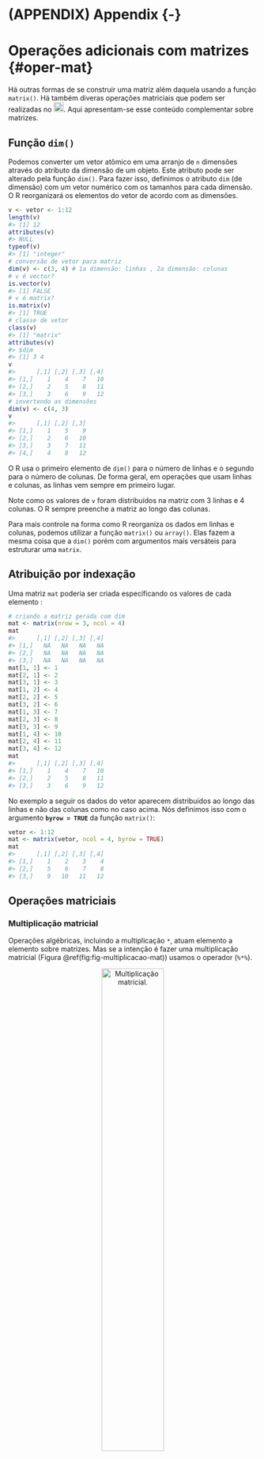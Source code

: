 # (APPENDIX) Appendix {-} 



# Operações adicionais com matrizes {#oper-mat}

Há outras formas de se construir uma matriz além daquela usando a função `matrix()`. Há também diveras operações matriciais que podem ser realizadas no <img src="images/logo_r.png" width="20">. Aqui apresentam-se esse conteúdo complementar sobre matrizes.

## Função `dim()`

Podemos converter um vetor atômico em uma arranjo de `n` dimensões através do atributo da dimensão de um objeto. Este atributo pode ser alterado pela função `dim()`. Para fazer isso, definimos o atributo `dim` (de dimensão) com um vetor numérico com os tamanhos para cada dimensão. 
O R reorganizará os elementos do vetor de acordo com as dimensões.


```r
v <- vetor <- 1:12
length(v)
#> [1] 12
attributes(v)
#> NULL
typeof(v)
#> [1] "integer"
# conversão de vetor para matriz
dim(v) <- c(3, 4) # 1a dimensão: linhas , 2a dimensão: colunas
# v é vector?
is.vector(v)
#> [1] FALSE
# v é matrix?
is.matrix(v)
#> [1] TRUE
# classe de vetor
class(v)
#> [1] "matrix"
attributes(v)
#> $dim
#> [1] 3 4
v
#>      [,1] [,2] [,3] [,4]
#> [1,]    1    4    7   10
#> [2,]    2    5    8   11
#> [3,]    3    6    9   12
# invertendo as dimensões
dim(v) <- c(4, 3)
v
#>      [,1] [,2] [,3]
#> [1,]    1    5    9
#> [2,]    2    6   10
#> [3,]    3    7   11
#> [4,]    4    8   12
```

O R usa o primeiro elemento de `dim()` para o número de linhas e o segundo para o número de colunas. De forma geral, em operações que usam linhas e colunas, as linhas vem sempre em primeiro lugar.

Note como os valores de `v` foram distribuídos na matriz com 3 linhas e 4 colunas. O R sempre preenche a matriz ao longo das colunas.

Para mais controle na forma como R reorganiza os dados em linhas e colunas, podemos utilizar a função `matrix()` ou `array()`. Elas fazem a mesma coisa que a `dim()` porém com argumentos mais versáteis para estruturar uma `matrix`.


## Atribuição por indexação

Uma matriz `mat` poderia ser criada especificando os valores de cada elemento :


```r
# criando a matriz gerada com dim
mat <- matrix(nrow = 3, ncol = 4)
mat
#>      [,1] [,2] [,3] [,4]
#> [1,]   NA   NA   NA   NA
#> [2,]   NA   NA   NA   NA
#> [3,]   NA   NA   NA   NA
mat[1, 1] <- 1
mat[2, 1] <- 2
mat[3, 1] <- 3
mat[1, 2] <- 4
mat[2, 2] <- 5
mat[3, 2] <- 6
mat[1, 3] <- 7
mat[2, 3] <- 8
mat[3, 3] <- 9
mat[1, 4] <- 10
mat[2, 4] <- 11
mat[3, 4] <- 12
mat
#>      [,1] [,2] [,3] [,4]
#> [1,]    1    4    7   10
#> [2,]    2    5    8   11
#> [3,]    3    6    9   12
```

No exemplo a seguir os dados do vetor aparecem distribuídos ao longo das linhas e não das colunas como no caso acima. Nós definimos isso com o argumento **`byrow = TRUE`** da função `matrix()`:


```r
vetor <- 1:12
mat <- matrix(vetor, ncol = 4, byrow = TRUE)
mat
#>      [,1] [,2] [,3] [,4]
#> [1,]    1    2    3    4
#> [2,]    5    6    7    8
#> [3,]    9   10   11   12
```

## Operações matriciais 

### Multiplicação matricial

Operações algébricas, incluindo a multiplicação `*`, atuam elemento a elemento sobre matrizes. Mas se a intenção é fazer uma multiplicação matricial (Figura \@ref(fig:fig-multiplicacao-mat)) usamos o operador (`%*%`).

<div class="figure" style="text-align: center">
<img src="images/multilicacaoMatricial.png" alt="Multiplicação matricial." width="50%" />
<p class="caption">(\#fig:fig-multiplicacao-mat)Multiplicação matricial.</p>
</div>


```r
# multiplicação de duas matrizes
A <- matrix(c(2, 1, 4, 3, 0, 5), ncol = 2)
A
#>      [,1] [,2]
#> [1,]    2    3
#> [2,]    1    0
#> [3,]    4    5
B <- matrix(c(3, 2, 1, 4), ncol = 2)
B
#>      [,1] [,2]
#> [1,]    3    1
#> [2,]    2    4
A * B # erro pela diferença nas dims entre as matrizes
#> Error in A * B: non-conformable arrays
prod_mat <- A %*% B
prod_mat
#>      [,1] [,2]
#> [1,]   12   14
#> [2,]    3    1
#> [3,]   22   24
# multiplicação de uma matriz por um escalar
m <- matrix(1:16, nrow = 4, byrow = TRUE)
m
#>      [,1] [,2] [,3] [,4]
#> [1,]    1    2    3    4
#> [2,]    5    6    7    8
#> [3,]    9   10   11   12
#> [4,]   13   14   15   16
m * 2
#>      [,1] [,2] [,3] [,4]
#> [1,]    2    4    6    8
#> [2,]   10   12   14   16
#> [3,]   18   20   22   24
#> [4,]   26   28   30   32
```

### Adição matricial


```r
m
#>      [,1] [,2] [,3] [,4]
#> [1,]    1    2    3    4
#> [2,]    5    6    7    8
#> [3,]    9   10   11   12
#> [4,]   13   14   15   16
m + m
#>      [,1] [,2] [,3] [,4]
#> [1,]    2    4    6    8
#> [2,]   10   12   14   16
#> [3,]   18   20   22   24
#> [4,]   26   28   30   32
```

### Produto escalar


```r
u <- 1:3
v <- c(5, 12, 13)
u * v
#> [1]  5 24 39
# produto escalar = u.v = 1*5 + 2*12 + 3*13
crossprod(u, v)
#>      [,1]
#> [1,]   68
```

### Determinante


```r
# matriz exemplo
mat_ex <- matrix(c(1, -7, 3, 5, -9, 2, 6, 6, 1), ncol = 3)
det(mat_ex)
#> [1] 182
```

### Solução de sistemas lineares

$$
\left\{\begin{matrix}
x_1 + x_2 = 2
\\ 
-x_1 + x_2 = 4
\end{matrix}\right.
$$

Qual os valores de $x_1$ e $x_2$?


```r
# matrizes do sistema linear
coefs <- matrix(c(1, -1, 1, 1), ncol = 2)
y <- c(2, 4)
x <- solve(coefs, y)
x
#> [1] -1  3
```

### Produto cartesiano

O produto cartesiano de dois conjuntos A e B é representado por $A \times B$. O resultado é o conjunto de todos pares ordenados (a, b) tal que $a \belong b$.



